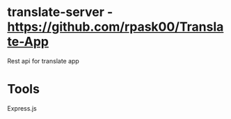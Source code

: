 # translate-server - https://github.com/rpask00/Translate-App

Rest api for translate app 

# Tools
Express.js

